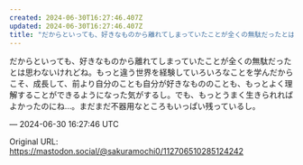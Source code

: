 ```yaml
---
created: 2024-06-30T16:27:46.407Z
updated: 2024-06-30T16:27:46.407Z
title: "だからといっても、好きなものから離れてしまっていたことが全くの無駄だったとは思わ[...]"
---
```


<p>だからといっても、好きなものから離れてしまっていたことが全くの無駄だったとは思わないけれどね。もっと違う世界を経験していろいろなことを学んだからこそ、成長して、前より自分のことも自分が好きなもののことも、もっとよく理解することができるようになった気がするし。でも、もっとうまく生きられればよかったのにね…。まだまだ不器用なところもいっぱい残っているし。</p>

&mdash; 2024-06-30 16:27:46 UTC

Original URL: https://mastodon.social/@sakuramochi0/112706510285124242
